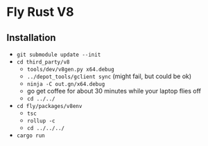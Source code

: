 # Fly Rust V8

## Installation

- `git submodule update --init`
- `cd third_party/v8`
  - `tools/dev/v8gen.py x64.debug`
  - `../depot_tools/gclient sync` (might fail, but could be ok)
  - `ninja -C out.gn/x64.debug`
  - go get coffee for about 30 minutes while your laptop flies off
  - `cd ../../`
- `cd fly/packages/v8env`
  - `tsc`
  - `rollup -c`
  - `cd ../../../`
- `cargo run`